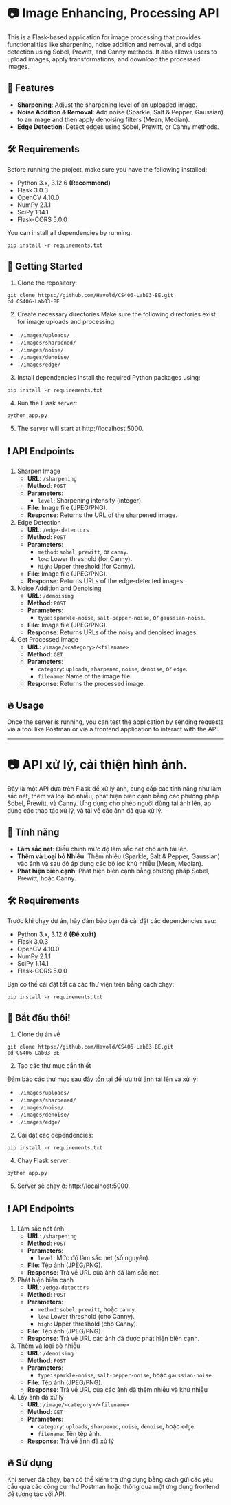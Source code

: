 # 📷 Image Enhancing, Processing API 

This is a Flask-based application for image processing that provides functionalities like sharpening, noise addition and removal, and edge detection using Sobel, Prewitt, and Canny methods. It also allows users to upload images, apply transformations, and download the processed images.

## 🌟 Features
- **Sharpening**: Adjust the sharpening level of an uploaded image.
- **Noise Addition & Removal**: Add noise (Sparkle, Salt & Pepper, Gaussian) to an image and then apply denoising filters (Mean, Median).
- **Edge Detection**: Detect edges using Sobel, Prewitt, or Canny methods.

## 🛠️ Requirements

Before running the project, make sure you have the following installed:
- Python 3.x, 3.12.6 __(Recommend)__
- Flask 3.0.3
- OpenCV 4.10.0
- NumPy 2.1.1
- SciPy 1.14.1
- Flask-CORS 5.0.0

You can install all dependencies by running:

```
pip install -r requirements.txt
```

## 🚀 Getting Started
1. Clone the repository:
```
git clone https://github.com/Havold/CS406-Lab03-BE.git
cd CS406-Lab03-BE
```
2. Create necessary directories
Make sure the following directories exist for image uploads and processing:
- `./images/uploads/`
- `./images/sharpened/`
- `./images/noise/`
- `./images/denoise/`
- `./images/edge/`
3. Install dependencies
Install the required Python packages using:
```
pip install -r requirements.txt
```
4. Run the Flask server:
```
python app.py
```
5. The server will start at http://localhost:5000.

## ❗ API Endpoints
1. Sharpen Image
   - **URL**: `/sharpening`
   - **Method**: `POST`
   - **Parameters**:
      - `level`: Sharpening intensity (integer).
   - **File**: Image file (JPEG/PNG).
   - **Response**: Returns the URL of the sharpened image.
2. Edge Detection
   - **URL**: `/edge-detectors`
   - **Method**: `POST`
   - **Parameters**:
      - `method`: `sobel`, `prewitt`, or `canny`.
      - `low`: Lower threshold (for Canny).
      - `high`: Upper threshold (for Canny).
   - **File**: Image file (JPEG/PNG).
   - **Response**: Returns URLs of the edge-detected images.
3. Noise Addition and Denoising
   - **URL**: `/denoising`
   - **Method**: `POST`
   - **Parameters**:
      - `type`: `sparkle-noise`, `salt-pepper-noise`, or `gaussian-noise`.
   - **File**: Image file (JPEG/PNG).
   - **Response**: Returns URLs of the noisy and denoised images.
4. Get Processed Image
   - **URL**: `/image/<category>/<filename>`
   - **Method**: `GET`
   - **Parameters**:
      - `category`: `uploads`, `sharpened`, `noise`, `denoise`, or `edge`.
      - `filename`: Name of the image file.
   - **Response**: Returns the processed image.

## 🔥 Usage
Once the server is running, you can test the application by sending requests via a tool like Postman or via a frontend application to interact with the API.

---------------------------------------------------------
# 📷 API xử lý, cải thiện hình ảnh.

Đây là một API dựa trên Flask để xử lý ảnh, cung cấp các tính năng như làm sắc nét, thêm và loại bỏ nhiễu, phát hiện biên cạnh bằng các phương pháp Sobel, Prewitt, và Canny. Ứng dụng cho phép người dùng tải ảnh lên, áp dụng các thao tác xử lý, và tải về các ảnh đã qua xử lý.

## 🌟 Tính năng
- **Làm sắc nét**: Điều chỉnh mức độ làm sắc nét cho ảnh tải lên.
- **Thêm và Loại bỏ Nhiễu**: Thêm nhiễu (Sparkle, Salt & Pepper, Gaussian) vào ảnh và sau đó áp dụng các bộ lọc khử nhiễu (Mean, Median).
- **Phát hiện biên cạnh**: Phát hiện biên cạnh bằng phương pháp Sobel, Prewitt, hoặc Canny.

## 🛠️ Requirements

Trước khi chạy dự án, hãy đảm bảo bạn đã cài đặt các dependencies sau:
- Python 3.x, 3.12.6 __(Đề xuất)__
- Flask 3.0.3
- OpenCV 4.10.0
- NumPy 2.1.1
- SciPy 1.14.1
- Flask-CORS 5.0.0

Bạn có thể cài đặt tất cả các thư viện trên bằng cách chạy:

```
pip install -r requirements.txt
```

## 🚀 Bắt đầu thôi!
1. Clone dự án về
```
git clone https://github.com/Havold/CS406-Lab03-BE.git
cd CS406-Lab03-BE
```
2. Tạo các thư mục cần thiết

Đảm bảo các thư mục sau đây tồn tại để lưu trữ ảnh tải lên và xử lý:
- `./images/uploads/`
- `./images/sharpened/`
- `./images/noise/`
- `./images/denoise/`
- `./images/edge/`
2. Cài đặt các dependencies:
```
pip install -r requirements.txt
```
4. Chạy Flask server:
```
python app.py
```
5. Server sẽ chạy ở: http://localhost:5000.

## ❗ API Endpoints
1. Làm sắc nét ảnh
   - **URL**: `/sharpening`
   - **Method**: `POST`
   - **Parameters**:
      - `level`: Mức độ làm sắc nét (số nguyên).
   - **File**: Tệp ảnh (JPEG/PNG).
   - **Response**: Trả về URL của ảnh đã làm sắc nét.
2. Phát hiện biên cạnh
   - **URL**: `/edge-detectors`
   - **Method**: `POST`
   - **Parameters**:
      - `method`: `sobel`, `prewitt`, hoặc `canny`.
      - `low`: Lower threshold (cho Canny).
      - `high`: Upper threshold (cho Canny).
   - **File**: Tệp ảnh (JPEG/PNG).
   - **Response**: Trả về URL các ảnh đã được phát hiện biên cạnh.
3. Thêm và loại bỏ nhiễu
   - **URL**: `/denoising`
   - **Method**: `POST`
   - **Parameters**:
      - `type`: `sparkle-noise`, `salt-pepper-noise`, hoặc `gaussian-noise`.
   - **File**: Tệp ảnh (JPEG/PNG).
   - **Response**: Trả về URL của các ảnh đã thêm nhiễu và khử nhiễu
4. Lấy ảnh đã xử lý
   - **URL**: `/image/<category>/<filename>`
   - **Method**: `GET`
   - **Parameters**:
      - `category`: `uploads`, `sharpened`, `noise`, `denoise`, hoặc `edge`.
      - `filename`: Tên tệp ảnh.
   - **Response**: Trả về ảnh đã xử lý

## 🔥 Sử dụng
Khi server đã chạy, bạn có thể kiểm tra ứng dụng bằng cách gửi các yêu cầu qua các công cụ như Postman hoặc thông qua một ứng dụng frontend để tương tác với API.
